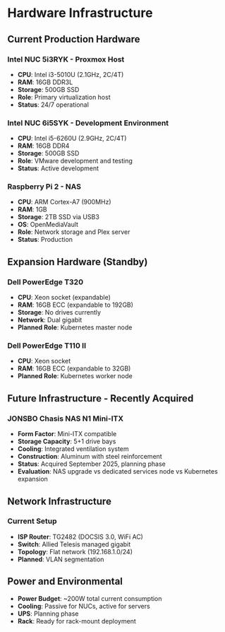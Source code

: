 # Hardware Infrastructure

## Current Production Hardware

### Intel NUC 5i3RYK - Proxmox Host
- **CPU**: Intel i3-5010U (2.1GHz, 2C/4T)
- **RAM**: 16GB DDR3L
- **Storage**: 500GB SSD
- **Role**: Primary virtualization host
- **Status**: 24/7 operational

### Intel NUC 6i5SYK - Development Environment  
- **CPU**: Intel i5-6260U (2.9GHz, 2C/4T)
- **RAM**: 16GB DDR4
- **Storage**: 500GB SSD
- **Role**: VMware development and testing
- **Status**: Active development

### Raspberry Pi 2 - NAS
- **CPU**: ARM Cortex-A7 (900MHz)
- **RAM**: 1GB
- **Storage**: 2TB SSD via USB3
- **OS**: OpenMediaVault
- **Role**: Network storage and Plex server
- **Status**: Production

## Expansion Hardware (Standby)

### Dell PowerEdge T320
- **CPU**: Xeon socket (expandable)
- **RAM**: 16GB ECC (expandable to 192GB)
- **Storage**: No drives currently
- **Network**: Dual gigabit
- **Planned Role**: Kubernetes master node

### Dell PowerEdge T110 II
- **CPU**: Xeon socket
- **RAM**: 16GB ECC (expandable to 32GB)
- **Planned Role**: Kubernetes worker node

## Future Infrastructure - Recently Acquired

### JONSBO Chasis NAS N1 Mini-ITX
- **Form Factor**: Mini-ITX compatible
- **Storage Capacity**: 5+1 drive bays
- **Cooling**: Integrated ventilation system
- **Construction**: Aluminum with steel reinforcement
- **Status**: Acquired September 2025, planning phase
- **Evaluation**: NAS upgrade vs dedicated services node vs 
Kubernetes expansion

## Network Infrastructure

### Current Setup
- **ISP Router**: TG2482 (DOCSIS 3.0, WiFi AC)
- **Switch**: Allied Telesis managed gigabit
- **Topology**: Flat network (192.168.1.0/24)
- **Planned**: VLAN segmentation

## Power and Environmental

- **Power Budget**: ~200W total current consumption
- **Cooling**: Passive for NUCs, active for servers
- **UPS**: Planning phase
- **Rack**: Ready for rack-mount deployment
